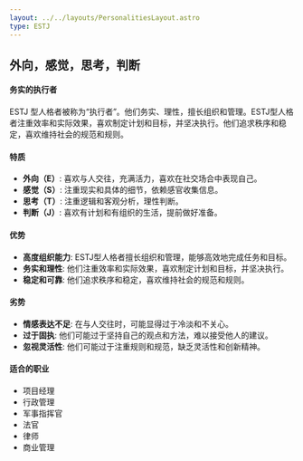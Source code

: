 ```yaml
---
layout: ../../layouts/PersonalitiesLayout.astro
type: ESTJ
---
```

## 外向，感觉，思考，判断

#### 务实的执行者
ESTJ 型人格者被称为“执行者”。他们务实、理性，擅长组织和管理。ESTJ型人格者注重效率和实际效果，喜欢制定计划和目标，并坚决执行。他们追求秩序和稳定，喜欢维持社会的规范和规则。

#### 特质
- **外向（E）**: 喜欢与人交往，充满活力，喜欢在社交场合中表现自己。
- **感觉（S）**: 注重现实和具体的细节，依赖感官收集信息。
- **思考（T）**: 注重逻辑和客观分析，理性判断。
- **判断（J）**: 喜欢有计划和有组织的生活，提前做好准备。

#### 优势
- **高度组织能力**: ESTJ型人格者擅长组织和管理，能够高效地完成任务和目标。
- **务实和理性**: 他们注重效率和实际效果，喜欢制定计划和目标，并坚决执行。
- **稳定和可靠**: 他们追求秩序和稳定，喜欢维持社会的规范和规则。

#### 劣势
- **情感表达不足**: 在与人交往时，可能显得过于冷淡和不关心。
- **过于固执**: 他们可能过于坚持自己的观点和方法，难以接受他人的建议。
- **忽视灵活性**: 他们可能过于注重规则和规范，缺乏灵活性和创新精神。

#### 适合的职业
- 项目经理
- 行政管理
- 军事指挥官
- 法官
- 律师
- 商业管理